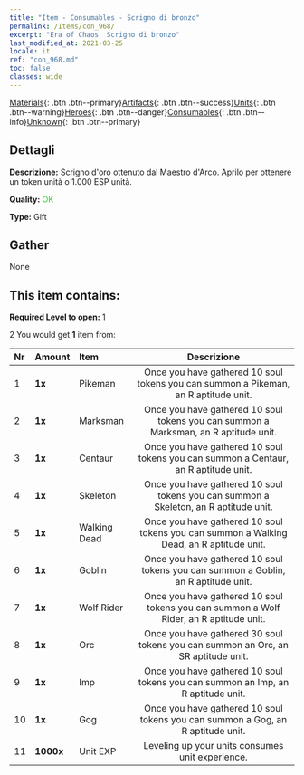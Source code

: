 ```yaml
---
title: "Item - Consumables - Scrigno di bronzo"
permalink: /Items/con_968/
excerpt: "Era of Chaos  Scrigno di bronzo"
last_modified_at: 2021-03-25
locale: it
ref: "con_968.md"
toc: false
classes: wide
---
```

 [Materials](/it/Items/){: .btn .btn--primary}[Artifacts](/it/Items/Artifacts/){: .btn .btn--success}[Units](/it/Items/Units/){: .btn .btn--warning}[Heroes](/it/Items/Heroes/){: .btn .btn--danger}[Consumables](/it/Items/Consumables/){: .btn .btn--info}[Unknown](/it/Items/Unknown/){: .btn .btn--primary}

## Dettagli
 **Descrizione:** Scrigno d'oro ottenuto dal Maestro d'Arco. Aprilo per ottenere un token unità o 1.000 ESP unità.

 **Quality:** <span style="color: #32CD32">OK</span>

 **Type:** Gift

## Gather

  None

## This item contains:

 **Required Level to open:** 1

 2 You would get **1** item  from:

  | Nr | Amount |     Item    | Descrizione |
  |:---|:-------|:------------|:-----------:|
  | 1 |  **1x** | Pikeman | Once you have gathered 10 soul tokens you can summon a Pikeman, an R aptitude unit.  | 
  | 2 |  **1x** | Marksman | Once you have gathered 10 soul tokens you can summon a Marksman, an R aptitude unit.  | 
  | 3 |  **1x** | Centaur | Once you have gathered 10 soul tokens you can summon a Centaur, an R aptitude unit.  | 
  | 4 |  **1x** | Skeleton | Once you have gathered 10 soul tokens you can summon a Skeleton, an R aptitude unit.  | 
  | 5 |  **1x** | Walking Dead | Once you have gathered 10 soul tokens you can summon a Walking Dead, an R aptitude unit.  | 
  | 6 |  **1x** | Goblin | Once you have gathered 10 soul tokens you can summon a Goblin, an R aptitude unit.  | 
  | 7 |  **1x** | Wolf Rider | Once you have gathered 10 soul tokens you can summon a Wolf Rider, an R aptitude unit.  | 
  | 8 |  **1x** | Orc | Once you have gathered 30 soul tokens you can summon an Orc, an SR aptitude unit.  | 
  | 9 |  **1x** | Imp | Once you have gathered 10 soul tokens you can summon an Imp, an R aptitude unit.  | 
  | 10 |  **1x** | Gog | Once you have gathered 10 soul tokens you can summon a Gog, an R aptitude unit.  | 
  | 11 |  **1000x** | Unit EXP | Leveling up your units consumes unit experience.  | 
